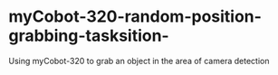 # myCobot-320-random-position-grabbing-tasksition-
Using myCobot-320 to grab an object in the area of camera detection
